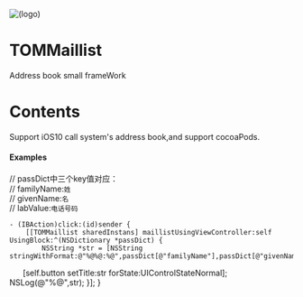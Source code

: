 ![(logo)](http://www.yeshichang.cn/images/works/logo.png)
# TOMMaillist
Address book small frameWork

# Contents
Support iOS10 call system's address book,and support cocoaPods.

#### Examples

// passDict中三个key值对应：</br>
// familyName:`姓`</br>
// givenName:`名`</br>
// labValue:`电话号码`</br>

    - (IBAction)click:(id)sender {
        [[TOMMaillist sharedInstans] maillistUsingViewController:self UsingBlock:^(NSDictionary *passDict) {
            NSString *str = [NSString stringWithFormat:@"%@%@:%@",passDict[@"familyName"],passDict[@"givenName"],passDict[@"labValue"]];
        [self.button setTitle:str forState:UIControlStateNormal];
            NSLog(@"%@",str);
        }];
    }
